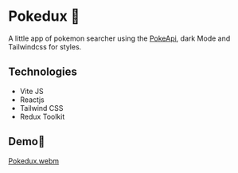 
# Pokedux 🐀

A little app of pokemon searcher using the [PokeApi](https://pokeapi.co/), dark Mode and Tailwindcss for styles.

## Technologies

 - Vite JS
 - Reactjs
 - Tailwind CSS
 - Redux Toolkit

## Demo🚀

[Pokedux.webm](https://user-images.githubusercontent.com/88939356/185200626-58b5c9a4-5fa7-4a67-8dc6-7524df1b1fb2.webm)


